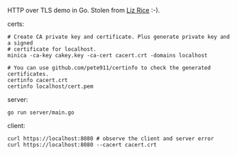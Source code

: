 HTTP over TLS demo in Go. Stolen from [Liz Rice](https://github.com/lizrice/secure-connections) :-).

certs:

```
# Create CA private key and certificate. Plus generate private key and a signed
# certificate for localhost.
minica -ca-key cakey.key -ca-cert cacert.crt -domains localhost

# You can use github.com/pete911/certinfo to check the generated certificates.
certinfo cacert.crt
certinfo localhost/cert.pem
```

server:

```
go run server/main.go
```

client:

```
curl https://localhost:8080 # observe the client and server error
curl https://localhost:8080 --cacert cacert.crt
```